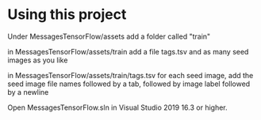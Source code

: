 # Using this project

Under MessagesTensorFlow/assets add a folder called "train"

in MessagesTensorFlow/assets/train add a file tags.tsv and as many seed images as you like

in MessagesTensorFlow/assets/train/tags.tsv for each seed image, add the seed image file names followed by a tab, followed by image label followed by a newline

Open MessagesTensorFlow.sln in Visual Studio 2019 16.3 or higher.